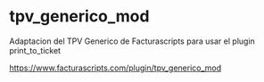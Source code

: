 # tpv_generico_mod
Adaptacion del TPV Generico de Facturascripts para usar el plugin print_to_ticket

https://www.facturascripts.com/plugin/tpv_generico_mod
